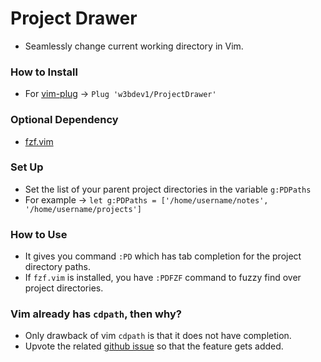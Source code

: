 # Project Drawer
- Seamlessly change current working directory in Vim.

### How to Install
- For [vim-plug](https://github.com/junegunn/vim-plug) → `Plug 'w3bdev1/ProjectDrawer'`

### Optional Dependency
- [fzf.vim](https://github.com/junegunn/fzf.vim)

### Set Up
- Set the list of your parent project directories in the variable `g:PDPaths`
- For example → `let g:PDPaths = ['/home/username/notes', '/home/username/projects']`

### How to Use
- It gives you command `:PD` which has tab completion for the project directory paths.
- If `fzf.vim` is installed, you have `:PDFZF` command to fuzzy find over project directories.

### Vim already has `cdpath`, then why?
- Only drawback of vim `cdpath` is that it does not have completion.
- Upvote the related [github issue](https://github.com/vim/vim/issues/374) so that the feature gets added.
